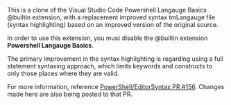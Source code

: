 This is a clone of the Visual Studio Code Powershell Langauge Basics @builtin extension, with a replacement improved syntax tmLangauge file (syntax highlighting) based on an improved version of the original source.

In order to use this extension, you must disable the @builtin extension __Powershell Langauge Basics__.

The primary improvement in the syntax highlighting is regarding using a full statement syntaxing approach, which limits keywords and constructs to only those places where they are valid.

For more information, reference [PowerShell/EditorSyntax PR #156](https://github.com/PowerShell/EditorSyntax/pull/156).  Changes made here are also being posted to that PR.
